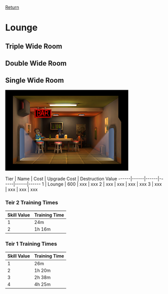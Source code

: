 [Return](../README.md)

Lounge
===========

## Triple Wide Room

## Double Wide Room

## Single Wide Room

![Lounge](t1images/t1singlelounge.jpg)

Tier | Name | Cost | Upgrade Cost | Destruction Value
------|------|------|------|------|------
1 | Lounge | 600 | xxx | xxx
2 | xxx | xxx | xxx | xxx
3 | xxx | xxx | xxx | xxx

### Teir 2 Training Times

Skill Value | Training Time
------|------
1 | 24m
2 | 1h 16m

### Teir 1 Training Times

Skill Value | Training Time
------|------
1 | 26m
2 | 1h 20m
3 | 2h 38m
4 | 4h 25m

